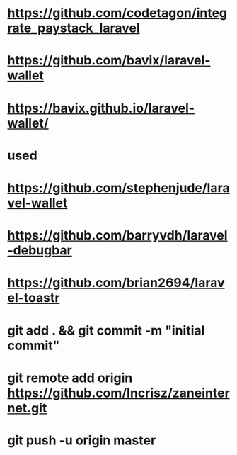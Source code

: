 # https://github.com/codetagon/integrate_paystack_laravel

# https://github.com/bavix/laravel-wallet
# https://bavix.github.io/laravel-wallet/

# used
# https://github.com/stephenjude/laravel-wallet

# https://github.com/barryvdh/laravel-debugbar

# https://github.com/brian2694/laravel-toastr




# git add . && git commit -m "initial commit"
# git remote add origin https://github.com/Incrisz/zaneinternet.git
# git push -u origin master


